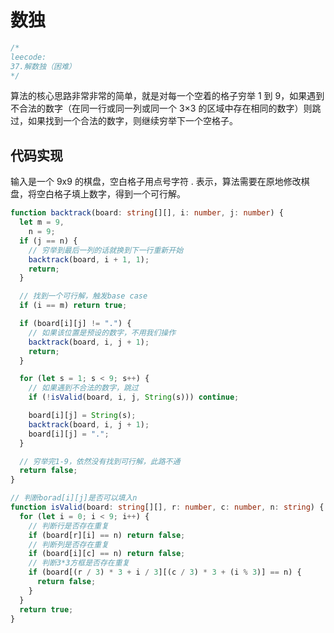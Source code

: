 # 数独

```typescript
/*
leecode:
37.解数独（困难）
*/
```

算法的核心思路非常非常的简单，就是对每一个空着的格子穷举 1 到 9，如果遇到不合法的数字（在同一行或同一列或同一个 3×3 的区域中存在相同的数字）则跳过，如果找到一个合法的数字，则继续穷举下一个空格子。

## 代码实现

输入是一个 9x9 的棋盘，空白格子用点号字符 . 表示，算法需要在原地修改棋盘，将空白格子填上数字，得到一个可行解。

```typescript
function backtrack(board: string[][], i: number, j: number) {
  let m = 9,
    n = 9;
  if (j == n) {
    // 穷举到最后一列的话就换到下一行重新开始
    backtrack(board, i + 1, 1);
    return;
  }

  // 找到一个可行解，触发base case
  if (i == m) return true;

  if (board[i][j] != ".") {
    // 如果该位置是预设的数字，不用我们操作
    backtrack(board, i, j + 1);
    return;
  }

  for (let s = 1; s < 9; s++) {
    // 如果遇到不合法的数字，跳过
    if (!isValid(board, i, j, String(s))) continue;

    board[i][j] = String(s);
    backtrack(board, i, j + 1);
    board[i][j] = ".";
  }

  // 穷举完1-9，依然没有找到可行解，此路不通
  return false;
}

// 判断borad[i][j]是否可以填入n
function isValid(board: string[][], r: number, c: number, n: string) {
  for (let i = 0; i < 9; i++) {
    // 判断行是否存在重复
    if (board[r][i] == n) return false;
    // 判断列是否存在重复
    if (board[i][c] == n) return false;
    // 判断3*3方框是否存在重复
    if (board[(r / 3) * 3 + i / 3][(c / 3) * 3 + (i % 3)] == n) {
      return false;
    }
  }
  return true;
}
```

